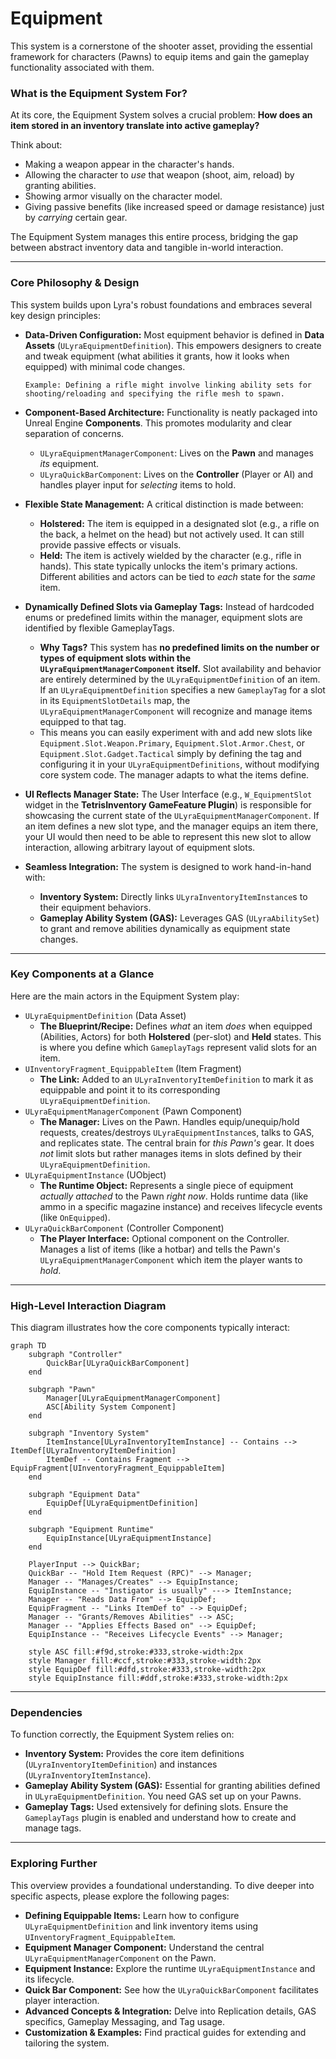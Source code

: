 # Equipment

This system is a cornerstone of the shooter asset, providing the essential framework for characters (Pawns) to equip items and gain the gameplay functionality associated with them.

### What is the Equipment System For?

At its core, the Equipment System solves a crucial problem: **How does an item stored in an inventory translate into active gameplay?**

Think about:

* Making a weapon appear in the character's hands.
* Allowing the character to _use_ that weapon (shoot, aim, reload) by granting abilities.
* Showing armor visually on the character model.
* Giving passive benefits (like increased speed or damage resistance) just by _carrying_ certain gear.

The Equipment System manages this entire process, bridging the gap between abstract inventory data and tangible in-world interaction.

***

### Core Philosophy & Design

This system builds upon Lyra's robust foundations and embraces several key design principles:

*   **Data-Driven Configuration:** Most equipment behavior is defined in **Data Assets** (`ULyraEquipmentDefinition`). This empowers designers to create and tweak equipment (what abilities it grants, how it looks when equipped) with minimal code changes.

    ```
    Example: Defining a rifle might involve linking ability sets for shooting/reloading and specifying the rifle mesh to spawn.
    ```
* **Component-Based Architecture:** Functionality is neatly packaged into Unreal Engine **Components**. This promotes modularity and clear separation of concerns.
  * `ULyraEquipmentManagerComponent`: Lives on the **Pawn** and manages _its_ equipment.
  * `ULyraQuickBarComponent`: Lives on the **Controller** (Player or AI) and handles player input for _selecting_ items to hold.
* **Flexible State Management:** A critical distinction is made between:
  * **Holstered:** The item is equipped in a designated slot (e.g., a rifle on the back, a helmet on the head) but not actively used. It can still provide passive effects or visuals.
  * **Held:** The item is actively wielded by the character (e.g., rifle in hands). This state typically unlocks the item's primary actions.    \
    Different abilities and actors can be tied to _each_ state for the _same_ item.
* **Dynamically Defined Slots via Gameplay Tags:** Instead of hardcoded enums or predefined limits within the manager, equipment slots are identified by flexible GameplayTags.
  * **Why Tags?** This system has **no predefined limits on the number or types of equipment slots within the `ULyraEquipmentManagerComponent` itself.** Slot availability and behavior are entirely determined by the `ULyraEquipmentDefinition` of an item. If an `ULyraEquipmentDefinition` specifies a new `GameplayTag` for a slot in its `EquipmentSlotDetails` map, the `ULyraEquipmentManagerComponent` will recognize and manage items equipped to that tag.
  * This means you can easily experiment with and add new slots like `Equipment.Slot.Weapon.Primary`, `Equipment.Slot.Armor.Chest`, or `Equipment.Slot.Gadget.Tactical` simply by defining the tag and configuring it in your `ULyraEquipmentDefinitions`, without modifying core system code. The manager adapts to what the items define.
* **UI Reflects Manager State:** The User Interface (e.g., `W_EquipmentSlot` widget in the **TetrisInventory GameFeature Plugin**) is responsible for showcasing the current state of the `ULyraEquipmentManagerComponent`. If an item defines a new slot type, and the manager equips an item there, your UI would then need to be able to represent this new slot to allow interaction, allowing arbitrary layout of equipment slots.
* **Seamless Integration:** The system is designed to work hand-in-hand with:
  * **Inventory System:** Directly links `ULyraInventoryItemInstance`s to their equipment behaviors.
  * **Gameplay Ability System (GAS):** Leverages GAS (`ULyraAbilitySet`) to grant and remove abilities dynamically as equipment state changes.

***

### Key Components at a Glance

Here are the main actors in the Equipment System play:

* `ULyraEquipmentDefinition` (Data Asset)
  * **The Blueprint/Recipe:** Defines _what_ an item _does_ when equipped (Abilities, Actors) for both **Holstered** (per-slot) and **Held** states. This is where you define which `GameplayTags` represent valid slots for an item.
* `UInventoryFragment_EquippableItem` (Item Fragment)
  * **The Link:** Added to an `ULyraInventoryItemDefinition` to mark it as equippable and point it to its corresponding `ULyraEquipmentDefinition`.
* `ULyraEquipmentManagerComponent` (Pawn Component)
  * **The Manager:** Lives on the Pawn. Handles equip/unequip/hold requests, creates/destroys `ULyraEquipmentInstance`s, talks to GAS, and replicates state. The central brain for _this Pawn's_ gear. It does _not_ limit slots but rather manages items in slots defined by their `ULyraEquipmentDefinition`.
* `ULyraEquipmentInstance` (UObject)
  * **The Runtime Object:** Represents a single piece of equipment _actually attached_ to the Pawn _right now_. Holds runtime data (like ammo in a specific magazine instance) and receives lifecycle events (like `OnEquipped`).
* `ULyraQuickBarComponent` (Controller Component)
  * **The Player Interface:** Optional component on the Controller. Manages a list of items (like a hotbar) and tells the Pawn's `ULyraEquipmentManagerComponent` which item the player wants to _hold_.

***

### High-Level Interaction Diagram

This diagram illustrates how the core components typically interact:

```mermaid
graph TD
    subgraph "Controller"
        QuickBar[ULyraQuickBarComponent]
    end

    subgraph "Pawn"
        Manager[ULyraEquipmentManagerComponent]
        ASC[Ability System Component]
    end

    subgraph "Inventory System"
        ItemInstance[ULyraInventoryItemInstance] -- Contains --> ItemDef[ULyraInventoryItemDefinition]
        ItemDef -- Contains Fragment --> EquipFragment[UInventoryFragment_EquippableItem]
    end

    subgraph "Equipment Data"
        EquipDef[ULyraEquipmentDefinition]
    end

    subgraph "Equipment Runtime"
        EquipInstance[ULyraEquipmentInstance]
    end

    PlayerInput --> QuickBar;
    QuickBar -- "Hold Item Request (RPC)" --> Manager;
    Manager -- "Manages/Creates" --> EquipInstance;
    EquipInstance -- "Instigator is usually" ---> ItemInstance;
    Manager -- "Reads Data From" --> EquipDef;
    EquipFragment -- "Links ItemDef to" --> EquipDef;
    Manager -- "Grants/Removes Abilities" --> ASC;
    Manager -- "Applies Effects Based on" --> EquipDef;
    EquipInstance -- "Receives Lifecycle Events" --> Manager;

    style ASC fill:#f9d,stroke:#333,stroke-width:2px
    style Manager fill:#ccf,stroke:#333,stroke-width:2px
    style EquipDef fill:#dfd,stroke:#333,stroke-width:2px
    style EquipInstance fill:#ddf,stroke:#333,stroke-width:2px
```

***

### Dependencies

To function correctly, the Equipment System relies on:

* **Inventory System:** Provides the core item definitions (`ULyraInventoryItemDefinition`) and instances (`ULyraInventoryItemInstance`).
* **Gameplay Ability System (GAS):** Essential for granting abilities defined in `ULyraEquipmentDefinition`. You need GAS set up on your Pawns.
* **Gameplay Tags:** Used extensively for defining slots. Ensure the `GameplayTags` plugin is enabled and understand how to create and manage tags.

***

### Exploring Further

This overview provides a foundational understanding. To dive deeper into specific aspects, please explore the following pages:

* **Defining Equippable Items:** Learn how to configure `ULyraEquipmentDefinition` and link inventory items using `UInventoryFragment_EquippableItem`.
* **Equipment Manager Component:** Understand the central `ULyraEquipmentManagerComponent` on the Pawn.
* **Equipment Instance:** Explore the runtime `ULyraEquipmentInstance` and its lifecycle.
* **Quick Bar Component:** See how the `ULyraQuickBarComponent` facilitates player interaction.
* **Advanced Concepts & Integration:** Delve into Replication details, GAS specifics, Gameplay Messaging, and Tag usage.
* **Customization & Examples:** Find practical guides for extending and tailoring the system.
